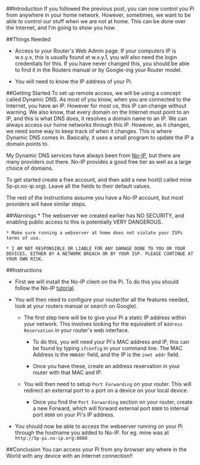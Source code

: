 ##Introduction
If you followed the previous post, you can now control you Pi from anywhere in your home network. However, sometimes, we want to be able to control our stuff when we are not at home. This can be done over the Internet, and I'm going to show you how.

##Things Needed
*   Access to your Router's Web Admin page. If your computers IP is w.x.y.x, this is usually found at w.x.y.1, you will also need the login credentials for this. If you have never changed this, you should be able to find it in the Routers manual or by Google-ing your Router model.

* You will need to know the IP address of your Pi.

##Getting Started
To set up remote access, we will be using a concept called Dynamic DNS. As most of you know, when you are connected to the Internet, you have an IP. However for most us, this IP can change without warning. We also know, that every domain on the Internet must point to an IP, and this is what DNS does, it resolves a domain name to an IP. We can always access our home networks through this IP. However, as it changes, we need some way to keep track of when it changes. This is where Dynamic DNS comes in. Basically, it uses a small program to update the IP a domain points to.

My Dynamic DNS services have always been from [No-IP](http://noip.com), but there are many providers out there. No-IP provides a good free tier as well as a large choice of domains.

To get started create a free account, and then add a new host(I called mine 5p-pi.no-ip.org). Leave all the fields to their default values.

The rest of the instructions assume you have a No-IP account, but most providers will have similar steps.

##Warnings
    * The webserver we created earlier has NO SECURITY, and enabling public access to this is potentially VERY DANGEROUS.

    * Make sure running a webserver at home does not violate your ISPs terms of use.

    * I AM NOT RESPONSIBLE OR LIABLE FOR ANY DAMAGE DONE TO YOU OR YOUR DEVICES, EITHER BY A NETWORK BREACH OR BY YOUR ISP. PLEASE CONTINUE AT YOUR OWN RISK.

##Instructions
* First we will install the No-IP client on the Pi. To do this you should follow the No-IP [tutorial](http://www.noip.com/support/knowledgebase/installing-the-linux-dynamic-update-client-on-ubuntu/).

* You will then need to configure your router(for all the features needed, look at your routers manual or search on Google).

    * The first step here will be to give your Pi a static IP address within your network. This involves looking for the equivalent of `Address Reservation` in your router's web interface. 

        * To do this, you will need your Pi's MAC address and IP, this can be found by typing `ifconfig` in your command line. The MAC Address is the `HWAddr` field, and the IP is the `inet addr` field.

        * Once you have these, create an address reservation in your router with that MAC and IP.

    * You will then need to setup `Port Forwarding` on your router. This will redirect an external port to a port on a device on your local device.

        * Once you find the `Port Forwarding` section on your router, create a new Forward, which will forward external port `8080` to internal port `8080` on your Pi's IP address.


* You should now be able to access the webserver running on your Pi through the hostname you added to No-IP. for eg. mine was at `http://5p-pi.no-ip.org:8080`


##Conclusion
You can access your Pi from any browser any where in the World with any device with an Internet connection!!


